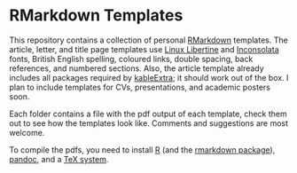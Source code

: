 # RMarkdown Templates

This repository contains a collection of personal [RMarkdown](http://rmarkdown.rstudio.com/) templates. The article, letter, and title page templates use [Linux Libertine](http://www.linuxlibertine.org/) and [Inconsolata](https://fonts.google.com/specimen/Inconsolata) fonts, British English spelling, coloured links, double spacing, back references, and numbered sections. Also, the article template already includes all packages required by [kableExtra](https://github.com/haozhu233/kableExtra); it should work out of the box. I plan to include templates for CVs, presentations, and academic posters soon. 

Each folder contains a file with the pdf output of each template, check them out to see how the templates look like. Comments and suggestions are most welcome.

To compile the pdfs, you need to install [R](https://www.r-project.org/) (and the [rmarkdown package](https://cran.r-project.org/package=rmarkdown)), [pandoc](http://pandoc.org/), and a [TeX system](https://www.latex-project.org/get/).
